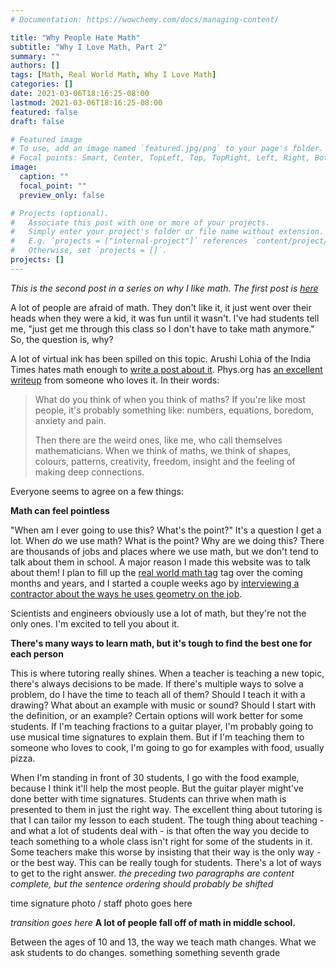 ```yaml
---
# Documentation: https://wowchemy.com/docs/managing-content/

title: "Why People Hate Math"
subtitle: "Why I Love Math, Part 2"
summary: ""
authors: []
tags: [Math, Real World Math, Why I Love Math]
categories: []
date: 2021-03-06T18:16:25-08:00
lastmod: 2021-03-06T18:16:25-08:00
featured: false
draft: false

# Featured image
# To use, add an image named `featured.jpg/png` to your page's folder.
# Focal points: Smart, Center, TopLeft, Top, TopRight, Left, Right, BottomLeft, Bottom, BottomRight.
image:
  caption: ""
  focal_point: ""
  preview_only: false

# Projects (optional).
#   Associate this post with one or more of your projects.
#   Simply enter your project's folder or file name without extension.
#   E.g. `projects = ["internal-project"]` references `content/project/deep-learning/index.md`.
#   Otherwise, set `projects = []`.
projects: []
---
```


*This is the second post in a series on why I like math. The first post is [here](post/why-i-love-math)*

A lot of people are afraid of math. They don't like it, it just went over their heads when they were a kid, it was fun until it wasn't. I've had students tell me, "just get me through this class so I don't have to take math anymore." So, the question is, why? 

A lot of virtual ink has been spilled on this topic. Arushi Lohia of the India Times hates math enough to [write a post about it](https://www.indiatimes.com/lifestyle/here-are-9-reasons-why-people-hate-mathematics-361567.html). Phys.org has [an excellent writeup](https://phys.org/news/2017-10-people-maths.html) from someone who loves it. In their words: 

>What do you think of when you think of maths? If you're like most people, it's probably something like: numbers, equations, boredom, anxiety and pain.
>
>Then there are the weird ones, like me, who call themselves mathematicians. When we think of maths, we think of shapes, colours, patterns, creativity, freedom, insight and the feeling of making deep connections.

Everyone seems to agree on a few things: 

**Math can feel pointless**

"When am I ever going to use this? What's the point?" It's a question I get a lot. When *do* we use math? What is the point? Why are we doing this? There are thousands of jobs and places where we use math, but we don't tend to talk about them in school. A major reason I made this website was to talk about them! I plan to fill up the [real world math tag](tag/realworldmath) tag over the coming months and years, and I started a couple weeks ago by [interviewing a contractor about the ways he uses geometry on the job](post/interview-with-a-contractor).

Scientists and engineers obviously use a lot of math, but they're not the only ones. I'm excited to tell you about it. 

**There's many ways to learn math, but it's tough to find the best one for each person**

This is where tutoring really shines. When a teacher is teaching a new topic, there's always decisions to be made. If there's multiple ways to solve a problem, do I have the time to teach all of them? Should I teach it with a drawing? What about an example with music or sound? Should I start with the definition, or an example? Certain options will work better for some students. If I'm teaching fractions to a guitar player, I'm probably going to use musical time signatures to explain them. But if I'm teaching them to someone who loves to cook, I'm going to go for examples with food, usually pizza. 

When I'm standing in front of 30 students, I go with the food example, because I think it'll help the most people. But the guitar player might've done better with time signatures.  Students can thrive when math is presented to them in just the right way. The excellent thing about tutoring is that I can tailor my lesson to each student. The tough thing about teaching - and what a lot of students deal with - is that often the way you decide to teach something to a whole class isn't right for some of the students in it. Some teachers make this worse by insisting that their way is the only way - or the best way. This can be really tough for students. There's a lot of ways to get to the right answer. 
*the preceding two paragraphs are content complete, but the sentence ordering should probably be shifted*

time signature photo / staff photo goes here 

*transition goes here*
**A lot of people fall off of math in middle school.** 

Between the ages of 10 and 13, the way we teach math changes. What we ask students to do changes. something something seventh grade 
